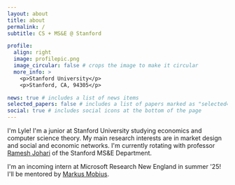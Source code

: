 ```yaml
---
layout: about
title: about
permalink: /
subtitle: CS + MS&E @ Stanford

profile:
  align: right
  image: profilepic.png
  image_circular: false # crops the image to make it circular
  more_info: >
    <p>Stanford University</p>
    <p>Stanford, CA, 94305</p>

news: true # includes a list of news items
selected_papers: false # includes a list of papers marked as "selected={true}"
social: true # includes social icons at the bottom of the page
---
```


I'm Lyle! I'm a junior at Stanford University studying economics and computer science theory. My main research interests are in market design and social and economic networks. I'm currently rotating with professor [Ramesh Johari](https://web.stanford.edu/~rjohari/) of the Stanford MS&E Department.

I'm an incoming intern at Microsoft Research New England in summer '25! I'll be mentored by [Markus Mobius](https://www.markusmobius.org/).
